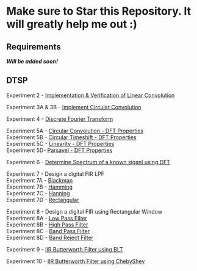 # Make sure to Star this Repository. It will greatly help me out :)

## Requirements

***Will be added soon!***

## DTSP

Experiment 2 - [Implementation & Verification of Linear Convolution](/DTSP/Experiments/Exp%20-%2002/2.ipynb)

Experiment 3A & 3B  - [Implement Circular Convolution](/DTSP/Experiments/Exp%20-%2003/)

Experiment 4 - [Discrete Fourier Transform](/DTSP/Experiments/Exp%20-%2004/4.ipynb)

Experiment 5A - [Circular Convolution - DFT Properties](/DTSP/Experiments/Exp%20-%2005/5A.ipynb)</br>
Experiment 5B - [Circular Timeshift - DFT Properties](/DTSP/Experiments/Exp%20-%2005/5B.ipynb)</br>
Experiment 5C - [Linearity - DFT Properties](/DTSP/Experiments/Exp%20-%2005/5C.ipynb)</br>
Experiment 5D- [Parsavel - DFT Properties](/DTSP/Experiments/Exp%20-%2005/5D.ipynb)

Experiment 6 - [Determine Spectrum of a known siganl using DFT](/DTSP/Experiments/Exp%20-%2006/6.ipynb)

Experiment 7 - Design a digital FIR LPF </br>
Experiment 7A - [Blackman](/DTSP/Experiments/Exp%20-%2007/7A.ipynb)</br>
Experiment 7B - [Hamming](/DTSP/Experiments/Exp%20-%2007/7B.ipynb)</br>
Experiment 7C - [Hanning](/DTSP/Experiments/Exp%20-%2007/7C.ipynb)</br>
Experiment 7D - [Rectangular](/DTSP/Experiments/Exp%20-%2007/7D.ipynb)</br>

Experiment 8 - Design a digital FIR using Rectangular Window </br>
Experiment 8A - [Low Pass Filter](/DTSP/Experiments/Exp%20-%2008/8A.ipynb)</br>
Experiment 8B - [High Pass Filter](/DTSP/Experiments/Exp%20-%2008/8B.ipynb)</br>
Experiment 8C - [Band Pass Filter](/DTSP/Experiments/Exp%20-%2008/8C.ipynb)</br>
Experiment 8D - [Band Reject Filter](/DTSP/Experiments/Exp%20-%2008/8D.ipynb)</br>

Experiment 9 - [IIR Butterworth Filter using BLT](/DTSP/Experiments/Exp%20-%2009/9.ipynb)

Experiment 10 - [IIR Butterworth Filter using ChebyShev](/DTSP/Experiments/Exp%20-%2010/10.ipynb)

